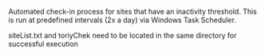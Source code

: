 Automated check-in process for sites that have an inactivity threshold. This is run at predefined intervals (2x a day) via Windows Task Scheduler.

siteList.txt and toriyChek need to be located in the same directory for successful execution 
